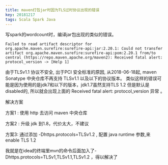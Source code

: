 ```yaml
---
title: maven打包jar时因为TLS过时协议出现的错误
key: 20181217
tags: Scala Spark Java
---
```


写spark的wordcount时，编译jar包出现的类似的错误。
        
   ```angular2html
Failed to read artifact descriptor for org.apache.maven.surefire:surefire-api:jar:2.20.1: Could not transfer artifact org.apache.maven.surefire:surefire-api:pom:2.20.1 from/to central (https://repo.maven.apache.org/maven2): Received fatal alert: protocol_version -> [Help 1]  
```
由于TLSv1.1 协议不安全, 出于PCI 安全标准的原因, 从2018-06-18起, maven Sonatype 中央仓库不再支持 TLSv1.1 以及以下的协议版本。
类似这样的错误可能是因为使用的是jdk7和以下的版本，jdk1.7虽然支持TLS 1.2 但是默认是 disabled的, 所以就会出现上面的 Received fatal alert: protocol_version  异常 。

解决方案


 方案1 :   使用 http  去访问 maven  中央仓库

方案2 :  升级 jdk 到1.8，代价太大，不建议

方案3:  通过添加 -Dhttps.protocols=TLSv1.2 , 配置 java runtime 参数,来 enable TLS 1.2

我就是在idea的终端里mvn的命令后面加入了-Dhttps.protocols=TLSv1,TLSv1.1,TLSv1.2 ，得以解决了